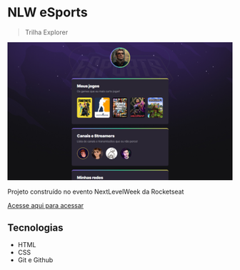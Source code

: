 # NLW eSports

> Trilha Explorer

![preview](./.github/preview.png)

Projeto construído no evento NextLevelWeek da Rocketseat

[Acesse aqui para acessar](https://zb4con.github.io/NLW-Esports-explorer/)

## Tecnologias

- HTML
- CSS
- Git e Github
